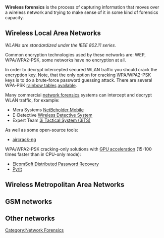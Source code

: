 **Wireless forensics** is the process of capturing information that
moves over a wireless network and trying to make sense of it in some
kind of forensics capacity.

## Wireless Local Area Networks

*WLANs are standardized under the IEEE 802.11 series.*

Common encryption technologies used by these networks are: WEP,
WPA/WPA2-PSK, some networks have no encryption at all.

In order to decrypt intercepted secured WLAN traffic you should crack
the encryption key. Note, that the only option for cracking WPA/WPA2-PSK
keys is to do a brute-force password guessing attack. There are several
WPA-PSK [rainbow tables](Rainbow_Tables "wikilink")
[available](http://www.renderlab.net/projects/WPA-tables/).

Many commercial [network forensics](network_forensics "wikilink")
systems can intercept and decrypt WLAN traffic, for example:

- Mera Systems [NetBeholder Mobile](http://netbeholder.com/)
- E-Detective [Wireless Detective
  System](http://www.edecision4u.com/edecision4u/Products.html)
- Expert Team [3i Tactical System
  (3iTS)](http://www.expert-team.net/Products.html)

As well as some open-source tools:

- [aircrack-ng](http://aircrack-ng.org/doku.php)

WPA/WPA2-PSK cracking-only solutions with [GPU
acceleration](Forensics_on_GPUs "wikilink") (15-100 times faster than in
CPU-only mode):

- [ElcomSoft Distributed Password
  Recovery](http://www.elcomsoft.com/edpr.html)
- [Pyrit](http://code.google.com/p/pyrit/)

## Wireless Metropolitan Area Networks

## GSM networks

## Other networks

[Category:Network Forensics](Category:Network_Forensics "wikilink")